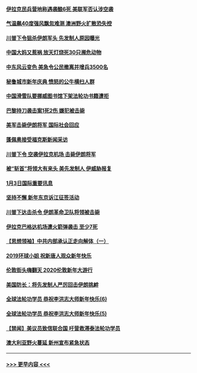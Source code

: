 #### [伊拉克民兵营地称遇袭酿6死 美联军否认涉空袭](../pages/prog202/a102745093.md?t=01050001) 
#### [气温飙40度强风飘忽难测 澳洲野火扩散恐失控](../pages/prog202/a102744951.md?t=01050001) 
#### [川普下令狙杀伊朗军头 先发制人原因曝光](../pages/prog202/a102744900.md?t=01050001) 
#### [中国大妈又惹祸 放天灯烧死30只濒危动物](../pages/prog202/a102744899.md?t=01050001) 
#### [中东风云变色 美急令公民撤离并增兵3500名](../pages/prog202/a102744827.md?t=01050001) 
#### [秘鲁城市新年庆典 愤怒的公牛横扫人群](../pages/prog202/a102744618.md?t=01050001) 
#### [中国滑雪队要挪威图书馆下架法轮功书籍遭拒](../pages/prog202/a102744639.md?t=01050001) 
#### [巴黎持刀袭击案1死2伤 嫌犯被击毙](../pages/prog202/a102744566.md?t=01050001) 
#### [美军击毙伊朗将军 国际社会回应](../pages/prog202/a102744485.md?t=01050001) 
#### [蓬佩奥接受福克斯新闻采访](../pages/prog202/a102744480.md?t=01050001) 
#### [川普下令 空袭伊拉克机场 击毙伊朗将军](../pages/prog202/a102744470.md?t=01050001) 
#### [被“斩首”将领大有来头 美先发制人 伊威胁报复](../pages/prog202/a102744454.md?t=01050001) 
#### [1月3日国际重要讯息](../pages/prog202/a102744301.md?t=01050001) 
#### [坚持不懈 新年东京诉江征签活动](../pages/prog202/a102744303.md?t=01050001) 
#### [川普下达击杀令 伊朗革命卫队将领被击毙](../pages/prog202/a102741911.md?t=01050001) 
#### [伊拉克巴格达机场遭火箭弹袭击 至少7死](../pages/prog202/a102744115.md?t=01050001) 
#### [【思想领袖】中共内部承认正走向解体（一）](../pages/prog202/a102744097.md?t=01050001) 
#### [2019环球小姐 祝新唐人观众新年快乐](../pages/prog202/a102744043.md?t=01050001) 
#### [伦敦街头嗨翻天 2020伦敦新年大游行](../pages/prog202/a102743925.md?t=01050001) 
#### [美国防长：将先发制人严厉回击伊朗挑衅](../pages/prog202/a102743930.md?t=01050001) 
#### [全球法轮功学员 恭祝李洪志大师新年快乐(6)](../pages/prog202/a102743899.md?t=01050001) 
#### [全球法轮功学员 恭祝李洪志大师新年快乐(5)](../pages/prog202/a102743766.md?t=01050001) 
#### [【禁闻】美议员致信联合国 吁营救滞泰法轮功学员](../pages/prog202/a102743781.md?t=01050001) 
#### [澳大利亚野火蔓延 新州宣布紧急状态](../pages/prog202/a102743681.md?t=01050001) 

----
#### [ >>> 更早内容 <<< ](../indexes/prog202-earlier.md)
